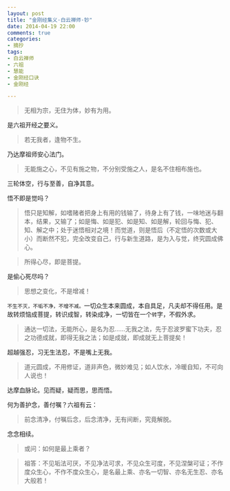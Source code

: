```yaml
---
layout: post
title: "金刚经集义·白云禅师·钞"
date: 2014-04-19 22:00
comments: true
categories:
- 摘抄
tags:
- 白云禅师
- 六祖
- 慧能
- 金刚经口诀
- 金刚经

---
```



> 无相为宗，无住为体，妙有为用。

是六祖开经之要义。

> 若无我者，逢物不生。

乃达摩祖师安心法门。

> 无能施之心，不见有施之物，不分别受施之人，是名不住相布施也。

三轮体空，行与至善，自净其意。

> 
悟不即是觉吗？

> 悟只是知解，如嗜赌者把身上有用的钱输了，待身上有了钱，一味地迷与翻本，结果，又输了；如是悔、如是犯、如是知、如是解，轮回与悔、犯、知、解之中；处于迷悟相对之境！而觉道，则是悟后（不定悟的次数或大小）而断然不犯，完全改变自己，行与新生道路，是为入与觉，终究圆成佛心。

<!-- -->

> 所得心尽，即是菩提。

是偷心死尽吗？

> 思想之变化，不是增减！

`不生不灭，不垢不净，不增不减。`一切众生本来圆成，本自具足，凡夫却不得任用。是故转烦恼成菩提，转识成智，转染成净，一切皆在一个`转`字，不假外求。

> 通达一切法，无能所心，是名为忍……无我之法，先于忍波罗蜜下功夫，忍之功德成就，即得无我之法；如是成就，即成就无上菩提矣！

超越强忍，习无生法忍，不是嘴上无我。

> 道元圆成，不用修证，道非声色，微妙难见；如人饮水，冷暖自知，不可向人说也！

达摩血脉论。见而疑，疑而思，思而悟。

何为善护念，善付嘱？六祖有云：

> 前念清净，付嘱后念，后念清净，无有间断，究竟解脱。

念念相续。

> 或问：如何是最上乘者？

> 祖答：不见垢法可厌，不见净法可求，不见众生可度，不见涅槃可证；不作度众生心，不作不度众生心，是名最上乘、亦名一切智、亦名无生忍、亦名大般若！


